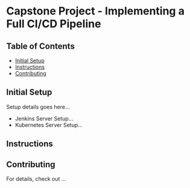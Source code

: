 # Capstone Project - Implementing a Full CI/CD Pipeline


## Table of Contents

* [Initial Setup](#initial-setup)
* [Instructions](#instructions)
* [Contributing](#contributing)


## Initial Setup

Setup details goes here...
* Jenkins Server Setup...
* Kubernetes Server Setup...



## Instructions




## Contributing



For details, check out ...


